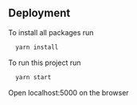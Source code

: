 
## Deployment

To install all packages run

```bash
  yarn install
```

To run this project run

```bash
  yarn start
```

Open localhost:5000 on the browser
